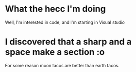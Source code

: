 # What the hecc I'm doing
Well, I'm interested in code, and I'm starting in Visual studio
# I discovered that a sharp and a space make a section :o
For some reason moon tacos are better than earth tacos.
